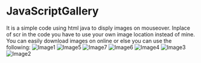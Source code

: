 # JavaScriptGallery
It is a simple code using html java to disply images on mouseover.
Inplace of scr in the code you have to use your own image location instead of mine.
You can easily download images on online or else you can use the following:
![Image1](https://github.com/Uttham4/JavaScriptGallery/assets/137090604/e8c74d6d-b6b9-467d-9f91-32fae2200e68)
![Image5](https://github.com/Uttham4/JavaScriptGallery/assets/137090604/86b21f6c-7e98-4d9c-9989-d517f097e540)
![Image7](https://github.com/Uttham4/JavaScriptGallery/assets/137090604/ab82cca7-36b8-4c2d-b0d5-865e0d64eb57)
![Image6](https://github.com/Uttham4/JavaScriptGallery/assets/137090604/2901e16d-2790-40a9-8850-ec3b7f942d40)
![Image4](https://github.com/Uttham4/JavaScriptGallery/assets/137090604/3567c2fa-bd2a-4984-8cb3-e48db3919211)
![Image3](https://github.com/Uttham4/JavaScriptGallery/assets/137090604/ddf642c2-ed7c-46b8-b36e-a895f5a6e14a)
![Image2](https://github.com/Uttham4/JavaScriptGallery/assets/137090604/3bd34021-564d-481a-86ee-ae73d93aaaa4)
